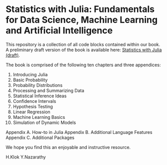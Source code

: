 # Statistics with Julia: Fundamentals for Data Science, Machine Learning and Artificial Intelligence


This repository is a collection of all code blocks contained within our book. A preliminary draft version of the book is available here: [Statistics with Julia (draft)](https://people.smp.uq.edu.au/YoniNazarathy/julia-stats/StatisticsWithJulia.pdf).

The book is comprised of the following ten chapters and three appendices:

1. Introducing Julia
2. Basic Probability
3. Probability Distributions
4. Processing and Summarizing Data
5. Statistical Inference Ideas
6. Confidence Intervals
7. Hypothesis Testing
8. Linear Regression
9. Machine Learning Basics
10. Simulation of Dynamic Models

Appendix A. How-to in Julia
Appendix B. Additional Language Features
Appendix C. Additional Packages

We hope you find this an enjoyable and instructive resource.

H.Klok
Y.Nazarathy
